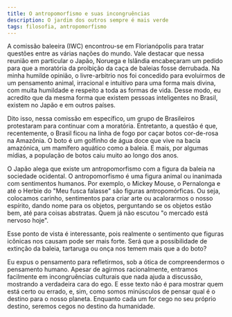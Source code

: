```yaml
---
title: O antropomorfismo e suas incongruências
description: O jardim dos outros sempre é mais verde
tags: filosofia, antropomorfismo
---
```


A comissão baleeira (IWC) encontrou-se em Florianópolis para tratar
questões entre as várias nações do mundo. Vale destacar que nessa
reunião em particular o Japão, Noruega e Islândia encabeçaram um
pedido para que a moratória da proibição da caça de baleias fosse
derrubada. Na minha humilde opinião, o livre-arbitrio nos foi
concedido para evoluirmos de um pensamento animal, irracional e
intuitivo para uma forma mais divina, com muita humildade e
respeito a toda as formas de vida. Desse modo, eu acredito que
da mesma forma que existem pessoas inteligentes no Brasil, existem
no Japão e em outros países. 

Dito isso, nessa comissão em específico, um grupo de Brasileiros
protestaram para continuar com a moratória. Entretanto, a questão
é que, recentemente, o Brasil ficou na linha de fogo por caçar
botos cor-de-rosa na Amazônia. O boto é um golfinho de água doce
que vive na bacia amazónica, um mamífero aquático como a baleia.
E mais, por algumas mídias, a população de botos caiu muito ao
longo dos anos.

O Japão alega que existe um antropomorfismo com a figura da baleia
na sociedade ocidental. O antropomorfismo é uma figura animal
ou inanimada com sentimentos humanos. Por exemplo, o Mickey Mouse,
o Pernalonga e até o Herbie do "Meu fusca falasse" são figuras
antropomórficas. Ou seja, colocamos carinho, sentimentos para criar
arte ou acalorarmos o nosso espírito, dando nome para os objetos,
perguntando se os objetos estão bem, até para coisas abstratas.
Quem já não escutou "o mercado está nervoso hoje".

Esse ponto de vista é interessante, pois realmente o sentimento
que figuras icônicas nos causam pode ser mais forte. Será que a
possibilidade de extinção da baleia, tartaruga ou onça nos temem
mais que a do boto?

Eu expus o pensamento para refletirmos, sob a ótica de compreendermos
o pensamento humano. Apesar de agirmos racionalmente, entramos
facilmente em incongruências culturais que nada ajuda a discussão,
mostrando a verdadeira cara do ego. E esse texto não é para mostrar
quem está certo ou errado, e, sim, como somos minúsculos de pensar
qual é o destino para o nosso planeta. Enquanto cada um for cego
no seu próprio destino, seremos cegos no destino da humanidade.
